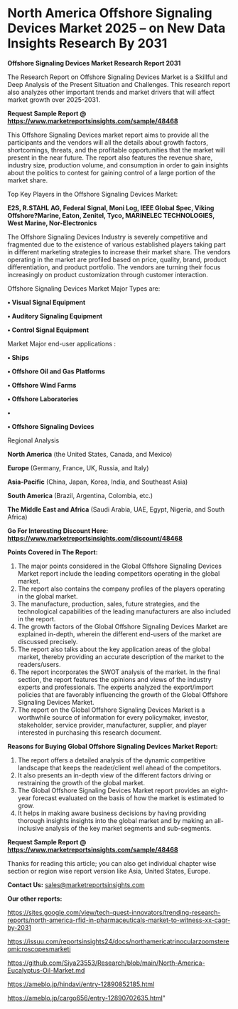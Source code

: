 # North America Offshore Signaling Devices Market 2025 – on New Data Insights Research By 2031

<strong>Offshore Signaling Devices Market Research Report 2031</strong>

The Research Report on Offshore Signaling Devices Market is a Skillful and Deep Analysis of the Present Situation and Challenges. This research report also analyzes other important trends and market drivers that will affect market growth over 2025-2031.

<strong>Request Sample Report @ <a href=https://www.marketreportsinsights.com/sample/48468>https://www.marketreportsinsights.com/sample/48468</a></strong>

This Offshore Signaling Devices market report aims to provide all the participants and the vendors will all the details about growth factors, shortcomings, threats, and the profitable opportunities that the market will present in the near future. The report also features the revenue share, industry size, production volume, and consumption in order to gain insights about the politics to contest for gaining control of a large portion of the market share.

Top Key Players in the Offshore Signaling Devices Market:

<strong>E2S, R.STAHL AG, Federal Signal, Moni Log, IEEE Global Spec, Viking Offshore?Marine, Eaton, Zenitel, Tyco, MARINELEC TECHNOLOGIES, West Marine, Nor-Electronics</strong>

The Offshore Signaling Devices Industry is severely competitive and fragmented due to the existence of various established players taking part in different marketing strategies to increase their market share. The vendors operating in the market are profiled based on price, quality, brand, product differentiation, and product portfolio. The vendors are turning their focus increasingly on product customization through customer interaction.

Offshore Signaling Devices Market Major Types are:

<strong>•  Visual Signal Equipment

•  Auditory Signaling Equipment

•  Control Signal Equipment</strong>

Market Major end-user applications :

<strong>•  Ships

•  Offshore Oil and Gas Platforms

•  Offshore Wind Farms

•  Offshore Laboratories

•  

•  Offshore Signaling Devices</strong>

Regional Analysis

</u><strong><b>North America</b></strong> (the United States, Canada, and Mexico)

<strong><b>Europe </b></strong>(Germany, France, UK, Russia, and Italy)

<strong><b>Asia-Pacific</b></strong> (China, Japan, Korea, India, and Southeast Asia)

<strong><b>South America</b></strong> (Brazil, Argentina, Colombia, etc.)

<strong><b>The Middle East and Africa</b></strong> (Saudi Arabia, UAE, Egypt, Nigeria, and South Africa)

<strong>Go For Interesting Discount Here: <a href=https://www.marketreportsinsights.com/discount/48468>https://www.marketreportsinsights.com/discount/48468</a></strong>

<strong>Points Covered in The Report:</strong>
<ol>
  <li>The major points considered in the Global Offshore Signaling Devices Market report include the leading competitors operating in the global market.</li>
  <li>The report also contains the company profiles of the players operating in the global market.</li>
  <li>The manufacture, production, sales, future strategies, and the technological capabilities of the leading manufacturers are also included in the report.</li>
  <li>The growth factors of the Global Offshore Signaling Devices Market are explained in-depth, wherein the different end-users of the market are discussed precisely.</li>
  <li>The report also talks about the key application areas of the global market, thereby providing an accurate description of the market to the readers/users.</li>
  <li>The report incorporates the SWOT analysis of the market. In the final section, the report features the opinions and views of the industry experts and professionals. The experts analyzed the export/import policies that are favorably influencing the growth of the Global Offshore Signaling Devices Market.</li>
  <li>The report on the Global Offshore Signaling Devices Market is a worthwhile source of information for every policymaker, investor, stakeholder, service provider, manufacturer, supplier, and player interested in purchasing this research document.</li>
</ol>
<strong>Reasons for Buying Global Offshore Signaling Devices Market Report:</strong>

<ol>
  <li>The report offers a detailed analysis of the dynamic competitive landscape that keeps the reader/client well ahead of the competitors.</li>
  <li>It also presents an in-depth view of the different factors driving or restraining the growth of the global market.</li>
  <li>The Global Offshore Signaling Devices Market report provides an eight-year forecast evaluated on the basis of how the market is estimated to grow.</li>
  <li>It helps in making aware business decisions by having providing thorough insights insights into the global market and by making an all-inclusive analysis of the key market segments and sub-segments.</li>
</ol>
<strong>Request Sample Report @ <a href=https://www.marketreportsinsights.com/sample/48468>https://www.marketreportsinsights.com/sample/48468</a></strong>


Thanks for reading this article; you can also get individual chapter wise section or region wise report version like Asia, United States, Europe.

<strong>Contact Us:</strong>
sales@marketreportsinsights.com

<strong>Our other reports:</strong>

<a href=https://sites.google.com/view/tech-quest-innovators/trending-research-reports/north-america-rfid-in-pharmaceuticals-market-to-witness-xx-cagr-by-2031>https://sites.google.com/view/tech-quest-innovators/trending-research-reports/north-america-rfid-in-pharmaceuticals-market-to-witness-xx-cagr-by-2031</a>

<a href=https://issuu.com/reportsinsights24/docs/northamericatrinocularzoomstereomicroscopesmarketi>https://issuu.com/reportsinsights24/docs/northamericatrinocularzoomstereomicroscopesmarketi</a>

<a href=https://github.com/Siya23553/Research/blob/main/North-America-Eucalyptus-Oil-Market.md>https://github.com/Siya23553/Research/blob/main/North-America-Eucalyptus-Oil-Market.md</a>

<a href=https://ameblo.jp/hindavi/entry-12890852185.html>https://ameblo.jp/hindavi/entry-12890852185.html</a>

<a href=https://ameblo.jp/cargo656/entry-12890702635.html>https://ameblo.jp/cargo656/entry-12890702635.html</a>"
